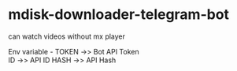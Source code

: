 # mdisk-downloader-telegram-bot

can watch videos without mx player

Env variable - TOKEN ->> Bot API Token  
               ID ->> API ID
               HASH ->> API Hash

